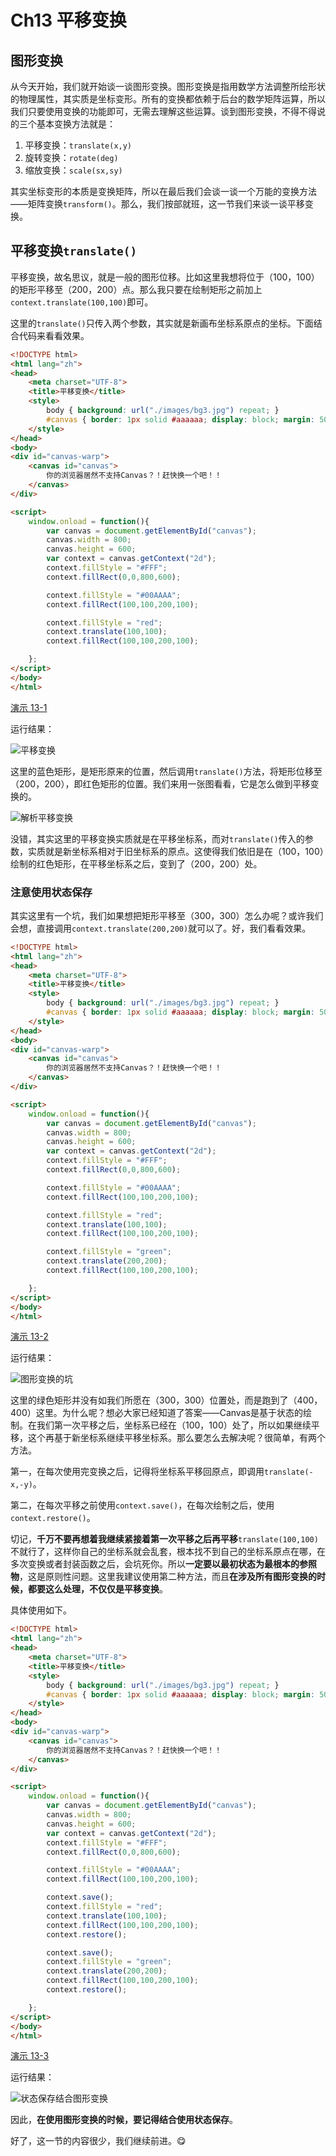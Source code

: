 # Ch13 平移变换

## 图形变换

从今天开始，我们就开始谈一谈图形变换。图形变换是指用数学方法调整所绘形状的物理属性，其实质是坐标变形。所有的变换都依赖于后台的数学矩阵运算，所以我们只要使用变换的功能即可，无需去理解这些运算。谈到图形变换，不得不得说的三个基本变换方法就是：

1. 平移变换：`translate(x,y)`
2. 旋转变换：`rotate(deg)`
3. 缩放变换：`scale(sx,sy)`

其实坐标变形的本质是变换矩阵，所以在最后我们会谈一谈一个万能的变换方法——矩阵变换`transform()`。那么，我们按部就班，这一节我们来谈一谈平移变换。

## 平移变换`translate()`

平移变换，故名思议，就是一般的图形位移。比如这里我想将位于（100，100）的矩形平移至（200，200）点。那么我只要在绘制矩形之前加上`context.translate(100,100)`即可。

这里的`translate()`只传入两个参数，其实就是新画布坐标系原点的坐标。下面结合代码来看看效果。

```HTML
<!DOCTYPE html>
<html lang="zh">
<head>
    <meta charset="UTF-8">
    <title>平移变换</title>
    <style>
        body { background: url("./images/bg3.jpg") repeat; }
        #canvas { border: 1px solid #aaaaaa; display: block; margin: 50px auto; }
    </style>
</head>
<body>
<div id="canvas-warp">
    <canvas id="canvas">
        你的浏览器居然不支持Canvas？！赶快换一个吧！！
    </canvas>
</div>

<script>
    window.onload = function(){
        var canvas = document.getElementById("canvas");
        canvas.width = 800;
        canvas.height = 600;
        var context = canvas.getContext("2d");
        context.fillStyle = "#FFF";
        context.fillRect(0,0,800,600);

        context.fillStyle = "#00AAAA";
        context.fillRect(100,100,200,100);

        context.fillStyle = "red";
        context.translate(100,100);
        context.fillRect(100,100,200,100);

    };
</script>
</body>
</html>
```

[演示 13-1](http://airingursb.github.io/canvas/Canvas/13/13-1.html)

运行结果：

![平移变换](http://airing.ursb.me/edu13-1.png)

这里的蓝色矩形，是矩形原来的位置，然后调用`translate()`方法，将矩形位移至（200，200），即红色矩形的位置。我们来用一张图看看，它是怎么做到平移变换的。

![解析平移变换](http://airing.ursb.me/edu13-2.jpeg)

没错，其实这里的平移变换实质就是在平移坐标系，而对`translate()`传入的参数，实质就是新坐标系相对于旧坐标系的原点。这使得我们依旧是在（100，100）绘制的红色矩形，在平移坐标系之后，变到了（200，200）处。

### 注意使用状态保存

其实这里有一个坑，我们如果想把矩形平移至（300，300）怎么办呢？或许我们会想，直接调用`context.translate(200,200)`就可以了。好，我们看看效果。

```HTML
<!DOCTYPE html>
<html lang="zh">
<head>
    <meta charset="UTF-8">
    <title>平移变换</title>
    <style>
        body { background: url("./images/bg3.jpg") repeat; }
        #canvas { border: 1px solid #aaaaaa; display: block; margin: 50px auto; }
    </style>
</head>
<body>
<div id="canvas-warp">
    <canvas id="canvas">
        你的浏览器居然不支持Canvas？！赶快换一个吧！！
    </canvas>
</div>

<script>
    window.onload = function(){
        var canvas = document.getElementById("canvas");
        canvas.width = 800;
        canvas.height = 600;
        var context = canvas.getContext("2d");
        context.fillStyle = "#FFF";
        context.fillRect(0,0,800,600);

        context.fillStyle = "#00AAAA";
        context.fillRect(100,100,200,100);

        context.fillStyle = "red";
        context.translate(100,100);
        context.fillRect(100,100,200,100);

        context.fillStyle = "green";
        context.translate(200,200);
        context.fillRect(100,100,200,100);

    };
</script>
</body>
</html>
```

[演示 13-2](http://airingursb.github.io/canvas/Canvas/13/13-2.html)

运行结果：

![图形变换的坑](http://airing.ursb.me/edu13-3.png)

这里的绿色矩形并没有如我们所愿在（300，300）位置处，而是跑到了（400，400）这里。为什么呢？想必大家已经知道了答案——Canvas是基于状态的绘制。在我们第一次平移之后，坐标系已经在（100，100）处了，所以如果继续平移，这个再基于新坐标系继续平移坐标系。那么要怎么去解决呢？很简单，有两个方法。

第一，在每次使用完变换之后，记得将坐标系平移回原点，即调用`translate(-x,-y)`。

第二，在每次平移之前使用`context.save()`，在每次绘制之后，使用`context.restore()`。

切记，**千万不要再想着我继续紧接着第一次平移之后再平移**`translate(100,100)`不就行了，这样你自己的坐标系就会乱套，根本找不到自己的坐标系原点在哪，在多次变换或者封装函数之后，会坑死你。所以**一定要以最初状态为最根本的参照物**，这是原则性问题。这里我建议使用第二种方法，而且**在涉及所有图形变换的时候，都要这么处理，不仅仅是平移变换**。



具体使用如下。

```HTML
<!DOCTYPE html>
<html lang="zh">
<head>
    <meta charset="UTF-8">
    <title>平移变换</title>
    <style>
        body { background: url("./images/bg3.jpg") repeat; }
        #canvas { border: 1px solid #aaaaaa; display: block; margin: 50px auto; }
    </style>
</head>
<body>
<div id="canvas-warp">
    <canvas id="canvas">
        你的浏览器居然不支持Canvas？！赶快换一个吧！！
    </canvas>
</div>

<script>
    window.onload = function(){
        var canvas = document.getElementById("canvas");
        canvas.width = 800;
        canvas.height = 600;
        var context = canvas.getContext("2d");
        context.fillStyle = "#FFF";
        context.fillRect(0,0,800,600);

        context.fillStyle = "#00AAAA";
        context.fillRect(100,100,200,100);

        context.save();
        context.fillStyle = "red";
        context.translate(100,100);
        context.fillRect(100,100,200,100);
        context.restore();

        context.save();
        context.fillStyle = "green";
        context.translate(200,200);
        context.fillRect(100,100,200,100);
        context.restore();

    };
</script>
</body>
</html>
```

[演示 13-3](http://airingursb.github.io/canvas/Canvas/13/13-3.html)

运行结果：

![状态保存结合图形变换](http://airing.ursb.me/edu13-4.png)

因此，**在使用图形变换的时候，要记得结合使用状态保存**。

好了，这一节的内容很少，我们继续前进。😋

